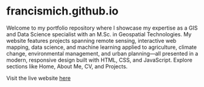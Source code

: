 # francismich.github.io

Welcome to my portfolio repository where I showcase my expertise as a GIS and Data Science specialist with an M.Sc. in Geospatial Technologies. My website features projects spanning remote sensing, interactive web mapping, data science, and machine learning applied to agriculture, climate change, environmental management, and urban planning—all presented in a modern, responsive design built with HTML, CSS, and JavaScript. Explore sections like Home, About Me, CV, and Projects.

Visit the live website [here](https://francismsangi.github.io/)


